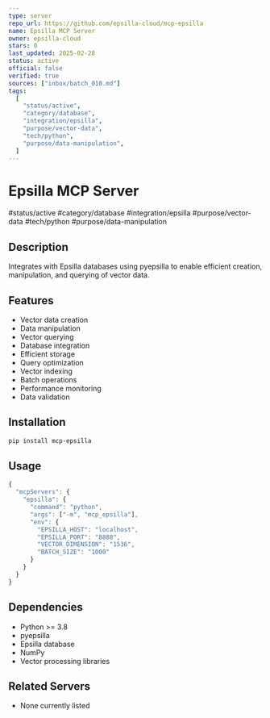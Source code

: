 ```yaml
---
type: server
repo_url: https://github.com/epsilla-cloud/mcp-epsilla
name: Epsilla MCP Server
owner: epsilla-cloud
stars: 0
last_updated: 2025-02-28
status: active
official: false
verified: true
sources: ["inbox/batch_010.md"]
tags:
  [
    "status/active",
    "category/database",
    "integration/epsilla",
    "purpose/vector-data",
    "tech/python",
    "purpose/data-manipulation",
  ]
---
```


# Epsilla MCP Server

#status/active #category/database #integration/epsilla #purpose/vector-data #tech/python #purpose/data-manipulation

## Description

Integrates with Epsilla databases using pyepsilla to enable efficient creation, manipulation, and querying of vector data.

## Features

- Vector data creation
- Data manipulation
- Vector querying
- Database integration
- Efficient storage
- Query optimization
- Vector indexing
- Batch operations
- Performance monitoring
- Data validation

## Installation

```bash
pip install mcp-epsilla
```

## Usage

```javascript
{
  "mcpServers": {
    "epsilla": {
      "command": "python",
      "args": ["-m", "mcp_epsilla"],
      "env": {
        "EPSILLA_HOST": "localhost",
        "EPSILLA_PORT": "8888",
        "VECTOR_DIMENSION": "1536",
        "BATCH_SIZE": "1000"
      }
    }
  }
}
```

## Dependencies

- Python >= 3.8
- pyepsilla
- Epsilla database
- NumPy
- Vector processing libraries

## Related Servers

- None currently listed
